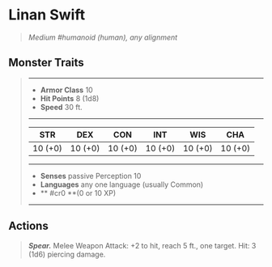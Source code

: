 # Linan Swift
>*Medium #humanoid (human), any alignment*
## Monster Traits
>___
>- **Armor Class** 10
>- **Hit Points** 8 (1d8)
>- **Speed** 30 ft.
>___
>|STR|DEX|CON|INT|WIS|CHA|
>|:---:|:---:|:---:|:---:|:---:|:---:|
>|10 (+0)|10 (+0)|10 (+0)|10 (+0)|10 (+0)|10 (+0)|
>___
>- **Senses** passive Perception 10
>- **Languages** any one language (usually Common)
>- ** #cr0 **(0 or 10 XP)
>___
## Actions
>***Spear.*** Melee Weapon Attack: +2 to hit, reach 5 ft., one target. Hit: 3 (1d6) piercing damage.
